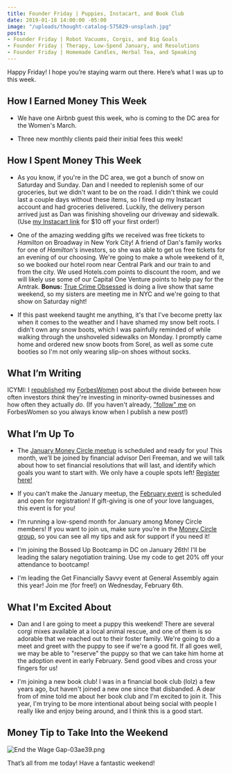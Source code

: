 ```yaml
---
title: Founder Friday | Puppies, Instacart, and Book Club
date: 2019-01-18 14:00:00 -05:00
image: "/uploads/thought-catalog-575829-unsplash.jpg"
posts:
- Founder Friday | Robot Vacuums, Corgis, and Big Goals
- Founder Friday | Therapy, Low-Spend January, and Resolutions
- Founder Friday | Homemade Candles, Herbal Tea, and Speaking
---
```


Happy Friday! I hope you’re staying warm out there. Here’s what I was up to this week.

## How I Earned Money This Week

* We have one Airbnb guest this week, who is coming to the DC area for the Women's March.

* Three new monthly clients paid their initial fees this week!

## How I Spent Money This Week

* As you know, if you're in the DC area, we got a bunch of snow on Saturday and Sunday. Dan and I needed to replenish some of our groceries, but we didn't want to be on the road. I didn't think we could last a couple days without these items, so I fired up my Instacart account and had groceries delivered. Luckily, the delivery person arrived just as Dan was finishing shoveling our driveway and sidewalk. (Use [my Instacart link](https://inst.cr/t/2SPbdAMbW) for $10 off your first order!)

* One of the amazing wedding gifts we received was free tickets to *Hamilton* on Broadway in New York City! A friend of Dan's family works for one of *Hamilton's* investors, so she was able to get us free tickets for an evening of our choosing. We're going to make a whole weekend of it, so we booked our hotel room near Central Park and our train to and from the city. We used Hotels.com points to discount the room, and we will likely use some of our Capital One Venture points to help pay for the Amtrak.  **Bonus:** [True Crime Obsessed](https://www.truecrimeobsessed.com/) is doing a live show that same weekend, so my sisters are meeting me in NYC and we're going to that show on Saturday night!

* If this past weekend taught me anything, it's that I've become pretty lax when it comes to the weather and I have shamed my snow belt roots. I didn't own any snow boots, which I was painfully reminded of while walking through the unshoveled sidewalks on Monday. I promptly came home and ordered new snow boots from Sorel, as well as some cute booties so I'm not only wearing slip-on shoes without socks. 

## What I’m Writing

ICYMI: I [republished](https://www.maggiegermano.com/blog/investors-think-they-are-fair-but-minority-owned-businesses-are-left-out/) my [ForbesWomen](https://www.forbes.com/sites/maggiegermano/2018/12/11/investors-think-they-are-fair-but-minority-owned-businesses-are-left-out/) post about the divide between how often investors *think* they're investing in minority-owned businesses and how often they actually *do*. (If you haven't already, ["follow" me](https://www.forbes.com/sites/maggiegermano/) on ForbesWomen so you always know when I publish a new post!)

## What I’m Up To

* The [January Money Circle meetup](https://www.eventbrite.com/e/money-circle-financial-resolutions-that-last-tickets-54309667678) is scheduled and ready for you! This month, we’ll be joined by financial advisor Deri Freeman, and we will talk about how to set financial resolutions that will last, and identify which goals you want to start with. We only have a couple spots left! [Register here!](https://www.eventbrite.com/e/money-circle-financial-resolutions-that-last-tickets-54309667678)

* If you can't make the January meetup, the [February event](https://www.eventbrite.com/e/money-circle-showing-your-love-on-a-budget-tickets-54758999642) is scheduled and open for registration! If gift-giving is one of your love languages, this event is for you!

* I’m running a low-spend month for January among Money Circle members! If you want to join us, make sure you’re in the [Money Circle group](https://www.facebook.com/groups/MoneyCircleGroup), so you can see all my tips and ask for support if you need it!

* I'm joining the Bossed Up Bootcamp in DC on January 26th! I'll be leading the salary negotiation training. Use my code to get 20% off your attendance to bootcamp!

* I'm leading the Get Financially Savvy event at General Assembly again this year! Join me (for free!) on Wednesday, February 6th.

## What I'm Excited About

* Dan and I are going to meet a puppy this weekend! There are several corgi mixes available at a local animal rescue, and one of them is so adorable that we reached out to their foster family. We're going to do a meet and greet with the puppy to see if we're a good fit. If all goes well, we may be able to "reserve" the puppy so that we can take him home at the adoption event in early February. Send good vibes and cross your fingers for us!

* I'm joining a new book club! I was in a financial book club (lolz) a few years ago, but haven't joined a new one since that disbanded. A dear from of mine told me about her book club and I'm excited to join it. This year, I'm trying to be more intentional about being social with people I really like and enjoy being around, and I think this is a good start.

## Money Tip to Take Into the Weekend

![End the Wage Gap-03ae39.png](/uploads/End%20the%20Wage%20Gap-03ae39.png)

That’s all from me today! Have a fantastic weekend!
